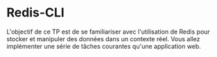 # Redis-CLI
L'objectif de ce TP est de se familiariser avec l'utilisation de Redis pour stocker et manipuler des données dans un contexte réel. Vous allez implémenter une série de tâches courantes qu'une application web.
